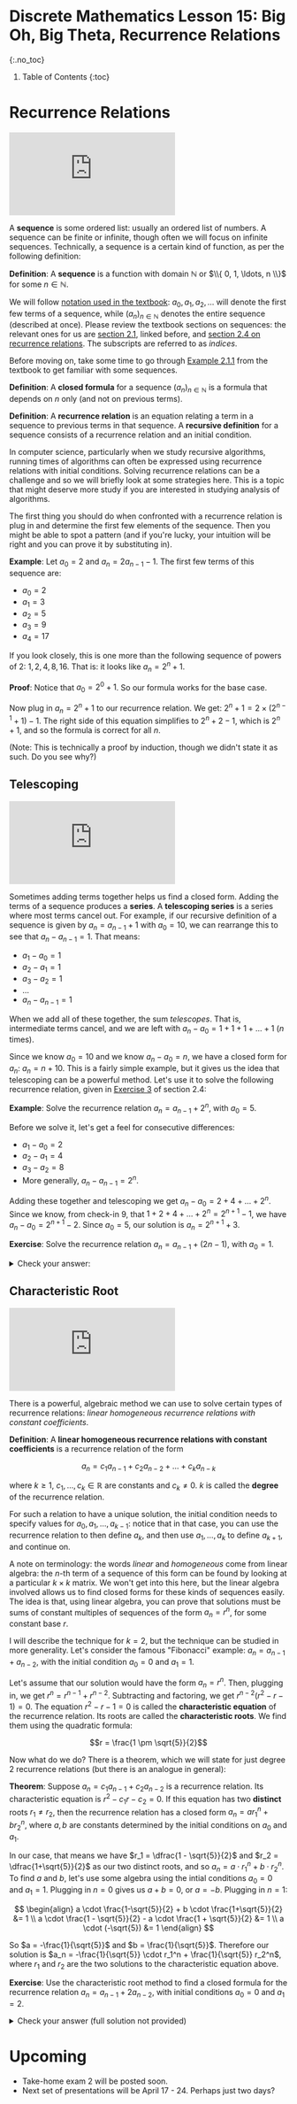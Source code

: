 # Discrete Mathematics Lesson 15: Big Oh, Big Theta, Recurrence Relations
{:.no_toc}

1. Table of Contents
{:toc}

# Recurrence Relations

<div class="youtube-container">
<iframe src="https://www.youtube.com/embed/QJkaFC16mUQ" frameborder="0" allow="accelerometer; autoplay; clipboard-write; encrypted-media; gyroscope; picture-in-picture" allowfullscreen></iframe>
</div>

A **sequence** is some ordered list: usually an ordered list of numbers. A sequence can be finite or infinite, though often we will focus on infinite sequences. Technically, a sequence is a certain kind of function, as per the following definition:

**Definition**: A **sequence** is a function with domain $\mathbb{N}$ or $\\{ 0, 1, \ldots, n \\}$ for some $n \in \mathbb{N}$.

We will follow [notation used in the textbook](http://discrete.openmathbooks.org/dmoi3/sec_seq_intro.html): $a_0, a_1, a_2, \ldots$ will denote the first few terms of a sequence, while $(a_n)_{n \in \mathbb{N}}$ denotes the entire sequence (described at once). Please review the textbook sections on sequences: the relevant ones for us are [section 2.1](http://discrete.openmathbooks.org/dmoi3/sec_seq_intro.html), linked before, and [section 2.4 on recurrence relations](http://discrete.openmathbooks.org/dmoi3/sec_recurrence.html). The subscripts are referred to as *indices*.

Before moving on, take some time to go through [Example 2.1.1](http://discrete.openmathbooks.org/dmoi3/sec_seq_intro.html#Kex) from the textbook to get familiar with some sequences.

**Definition**: A **closed formula** for a sequence $(a_n)_{n \in \mathbb{N}}$ is a formula that depends on $n$ only (and not on previous terms).

**Definition**: A **recurrence relation** is an equation relating a term in a sequence to previous terms in that sequence. A **recursive definition** for a sequence consists of a recurrence relation and an initial condition.

In computer science, particularly when we study recursive algorithms, running times of algorithms can often be expressed using recurrence relations with initial conditions. Solving recurrence relations can be a challenge and so we will briefly look at some strategies here. This is a topic that might deserve more study if you are interested in studying analysis of algorithms.

The first thing you should do when confronted with a recurrence relation is plug in and determine the first few elements of the sequence. Then you might be able to spot a pattern (and if you're lucky, your intuition will be right and you can prove it by substituting in).

**Example**: Let $a_0 = 2$ and $a_n = 2a_{n-1} - 1$. The first few terms of this sequence are:

* $a_0 = 2$
* $a_1 = 3$
* $a_2 = 5$
* $a_3 = 9$
* $a_4 = 17$

If you look closely, this is one more than the following sequence of powers of 2: $1, 2, 4, 8, 16$. That is: it looks like $a_n = 2^n + 1$.

**Proof**: Notice that $a_0 = 2^0 + 1$. So our formula works for the base case.

Now plug in $a_n = 2^n + 1$ to our recurrence relation. We get: $2^n + 1 = 2 \times (2^{n-1} + 1) - 1$. The right side of this equation simplifies to $2^n + 2 - 1$, which is $2^n + 1$, and so the formula is correct for all $n$.

(Note: This is technically a proof by induction, though we didn't state it as such. Do you see why?)

## Telescoping

<div class="youtube-container">
  <iframe src="https://www.youtube.com/embed/6S3siXmw3Vk" frameborder="0" allow="accelerometer; autoplay; clipboard-write; encrypted-media; gyroscope; picture-in-picture" allowfullscreen></iframe>
</div>

Sometimes adding terms together helps us find a closed form. Adding the terms of a sequence produces a **series**. A **telescoping series** is a series where most terms cancel out. For example, if our recursive definition of a sequence is given by $a_n = a_{n-1} + 1$ with $a_0 = 10$, we can rearrange this to see that $a_n - a_{n-1} = 1$. That means:

* $a_1 - a_0 = 1$
* $a_2 - a_1 = 1$
* $a_3 - a_2 = 1$
* $\ldots$
* $a_n - a_{n-1} = 1$

When we add all of these together, the sum *telescopes*. That is, intermediate terms cancel, and we are left with $a_n - a_0 = 1 + 1 + 1 + \ldots + 1$ ($n$ times).

Since we know $a_0 = 10$ and we know $a_n - a_0 = n$, we have a closed form for $a_n$: $a_n = n + 10$. This is a fairly simple example, but it gives us the idea that telescoping can be a powerful method. Let's use it to solve the following recurrence relation, given in [Exercise 3](http://discrete.openmathbooks.org/dmoi3/sec_recurrence.html#bQc) of section 2.4:

**Example**: Solve the recurrence relation $a_n = a_{n-1} + 2^n$, with $a_0 = 5$.

Before we solve it, let's get a feel for consecutive differences:

* $a_1 - a_0 = 2$
* $a_2 - a_1 = 4$
* $a_3 - a_2 = 8$
* More generally, $a_n - a_{n-1} = 2^n$.

Adding these together and telescoping we get $a_n - a_0 = 2 + 4 + \ldots + 2^n$. Since we know, from check-in 9, that $1 + 2 + 4 + \ldots + 2^n = 2^{n+1} - 1$, we have $a_n - a_0 = 2^{n+1} - 2$. Since $a_0 = 5$, our solution is $a_n = 2^{n+1} + 3$.

**Exercise**: Solve the recurrence relation $a_n = a_{n-1} + (2n - 1)$, with $a_0 = 1$.

<details>
<summary>Check your answer:</summary>
<p>Let's check the first few terms of the sequence: $a_0 = 1$, $a_1 = 2$, $a_2 = 5$, $a_3 = 10$, etc.</p>
<p>The first few consecutive differences we get are $a_1 - a_0 = 1$, $a_2 - a_1 = 3$, $a_3 - a_2 = 5$, etc. So $a_n - a_{0}$ is the sum $1 + 3 + \ldots + (2n - 1)$.</p>
<p>In Problem Set 4, we saw that $1 + 3 + \ldots + (2n - 1) + (2n + 1) = (n+1)^2$. This is one fewer term in the sum, and so the sum would be $n^2$.</p>
<p>Therefore, $a_n - a_0 = n^2$, and since $a_0 = 1$, $a_n = n^2 + 1$.</p>
</details>

## Characteristic Root

<div class="youtube-container">
  <iframe src="https://www.youtube.com/embed/UVKQ78FuEuc" frameborder="0" allow="accelerometer; autoplay; clipboard-write; encrypted-media; gyroscope; picture-in-picture" allowfullscreen></iframe>
</div>

There is a powerful, algebraic method we can use to solve certain types of recurrence relations: *linear homogeneous recurrence relations with constant coefficients*.

**Definition**: A **linear homogeneous recurrence relations with constant coefficients** is a recurrence relation of the form

$$a_n = c_1 a_{n-1} + c_2 a_{n-2} + \ldots + c_k a_{n-k}$$

where $k \geq 1$, $c_1, \ldots, c_k \in \mathbb{R}$ are constants and $c_k \neq 0$. $k$ is called the **degree** of the recurrence relation.

For such a relation to have a unique solution, the initial condition needs to specify values for $a_0, a_1, \ldots, a_{k-1}$: notice that in that case, you can use the recurrence relation to then define $a_k$, and then use $a_1, \ldots, a_k$ to define $a_{k+1}$, and continue on.

A note on terminology: the words *linear* and *homogeneous* come from linear algebra: the $n$-th term of a sequence of this form can be found by looking at a particular $k \times k$ matrix. We won't get into this here, but the linear algebra involved allows us to find closed forms for these kinds of sequences easily. The idea is that, using linear algebra, you can prove that solutions must be sums of constant multiples of sequences of the form $a_n = r^n$, for some constant base $r$.

I will describe the technique for $k = 2$, but the technique can be studied in more generality. Let's consider the famous "Fibonacci" example: $a_n = a_{n-1} + a_{n-2}$, with the initial condition $a_0 = 0$ and $a_1 = 1$.

Let's assume that our solution would have the form $a_n = r^n$. Then, plugging in, we get $r^n = r^{n-1} + r^{n-2}$. Subtracting and factoring, we get $r^{n-2} (r^2 - r - 1) = 0$. The equation $r^2 - r - 1 = 0$ is called the **characteristic equation** of the recurrence relation. Its roots are called the **characteristic roots**. We find them using the quadratic formula:

$$r = \frac{1 \pm \sqrt{5}}{2}$$

Now what do we do? There is a theorem, which we will state for just degree 2 recurrence relations (but there is an analogue in general):

**Theorem**: Suppose $a_n = c_1 a_{n-1} + c_2 a_{n-2}$ is a recurrence relation. Its characteristic equation is $r^2 - c_1 r - c_2 = 0$. If this equation has two **distinct** roots $r_1 \neq r_2$, then the recurrence relation has a closed form $a_n = a r_1^n + b r_2^n$, where $a, b$ are constants determined by the initial conditions on $a_0$ and $a_1$.

In our case, that means we have $r_1 = \dfrac{1 - \sqrt{5}}{2}$ and $r_2 = \dfrac{1+\sqrt{5}}{2}$ as our two distinct roots, and so $a_n = a\cdot r_1^n + b \cdot r_2^n$. To find $a$ and $b$, let's use some algebra using the intial conditions $a_0 = 0$ and $a_1 = 1$. Plugging in $n = 0$ gives us $a + b = 0$, or $a = - b$. Plugging in $n = 1$:

$$
\begin{align}
a \cdot \frac{1-\sqrt{5}}{2} + b \cdot \frac{1+\sqrt{5}}{2} &= 1 \\
a \cdot \frac{1 - \sqrt{5}}{2} - a \cdot \frac{1 + \sqrt{5}}{2} &= 1 \\
a \cdot (-\sqrt{5}) &= 1
\end{align}
$$

So $a = -\frac{1}{\sqrt{5}}$ and $b = \frac{1}{\sqrt{5}}$. Therefore our solution is $a_n = -\frac{1}{\sqrt{5}} \cdot r_1^n + \frac{1}{\sqrt{5}} r_2^n$, where $r_1$ and $r_2$ are the two solutions to the characteristic equation above.

**Exercise**: Use the characteristic root method to find a closed formula for the recurrence relation $a_n = a_{n-1} + 2a_{n-2}$, with initial conditions $a_0 = 0$ and $a_1 = 2$.

<details>
<summary>Check your answer (full solution not provided)</summary>
<p>$a_n = \frac{2}{3} \cdot 2^n + (-\frac{2}{3}) \cdot (-1)^n$</p>
<p>Before moving on from this problem, notice: every element of this sequence is an integer. Why is that?</p>
<p>Do a little bit of algebra and you get $a_n = \frac{2}{3}(2^n - (-1)^n)$. Saying that, for every $n$, this is always an integer, is saying that if $n$ is even, then $2^n - 1 \equiv 0$ (mod 3), and if $n$ is odd, then $2^n + 1 \equiv 0$ (mod 3). Can you prove this?</p>
</details>

# Upcoming

* Take-home exam 2 will be posted soon.
* Next set of presentations will be April 17 - 24. Perhaps just two days?